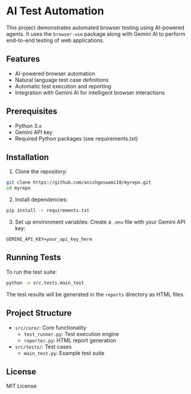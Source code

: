 # AI Test Automation

This project demonstrates automated browser testing using AI-powered agents. It uses the `browser-use` package along with Gemini AI to perform end-to-end testing of web applications.

## Features

- AI-powered browser automation
- Natural language test case definitions
- Automatic test execution and reporting
- Integration with Gemini AI for intelligent browser interactions

## Prerequisites

- Python 3.x
- Gemini API key
- Required Python packages (see requirements.txt)

## Installation

1. Clone the repository:
```bash
git clone https://github.com/anishgoswami10/myrepo.git
cd myrepo
```

2. Install dependencies:
```bash
pip install -r requirements.txt
```

3. Set up environment variables:
Create a `.env` file with your Gemini API key:
```
GEMINI_API_KEY=your_api_key_here
```

## Running Tests

To run the test suite:
```bash
python -m src.tests.main_test
```

The test results will be generated in the `reports` directory as HTML files.

## Project Structure

- `src/core/`: Core functionality
  - `test_runner.py`: Test execution engine
  - `reporter.py`: HTML report generation
- `src/tests/`: Test cases
  - `main_test.py`: Example test suite

## License

MIT License 